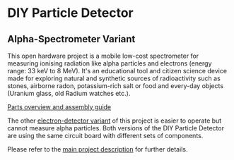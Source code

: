 # DIY Particle Detector
## Alpha-Spectrometer Variant

This open hardware project is a mobile low-cost spectrometer for measuring ionising radiation like alpha particles and electrons (energy range: 33 keV to 8 MeV).
It's an educational tool and citizen science device made for exploring natural and synthetic sources of radioactivity such as stones, airborne radon, potassium-rich salt or food and every-day objects (Uranium glass, old Radium watches etc.).

[Parts overview and assembly guide](https://github.com/ozel/DIY_particle_detector/blob/master/hardware/V1.2/documentation/DIY%20detector%20-%20parts%20overview%20v1-2%20alphaspectrometer%20version.pdf)

The other [electron-detector variant](https://kitspace.org/boards/github.com/ozel/diy_particle_detector/diy%20electron%20detector/) of this project is easier to operate but cannot measure alpha particles.
Both versions of the DIY Particle Detector are using the same circuit board with different sets of components.

Please refer to the [main project description](https://github.com/ozel/DIY_particle_detector/) for further details.

